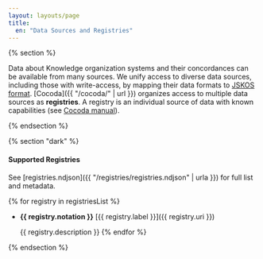 ```yaml
---
layout: layouts/page
title:
  en: "Data Sources and Registries"
---
```


{% section %}

Data about Knowledge organization systems and their concordances can be available from many sources. We unify access to diverse data sources, including those with write-access, by mapping their data formats to [JSKOS format](https://gbv.github.io/jskos/). [Cocoda]({{ "/cocoda/" | url }}) organizes access to multiple data sources as **registries**. A registry is an individual source of data with known capabilities (see [Cocoda manual](https://gbv.github.io/cocoda/dev/user-manual-en.html#registries)).

{% endsection %}

{% section "dark" %}

#### Supported Registries
See [registries.ndjson]({{ "/registries/registries.ndjson" | urla }}) for full list and metadata.

{% for registry in registriesList %}
- **{{ registry.notation }}** [{{ registry.label }}]({{ registry.uri }})

  {{ registry.description }}
{% endfor %}

{% endsection %}
